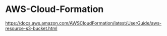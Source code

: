 # AWS-Cloud-Formation

https://docs.aws.amazon.com/AWSCloudFormation/latest/UserGuide/aws-resource-s3-bucket.html
